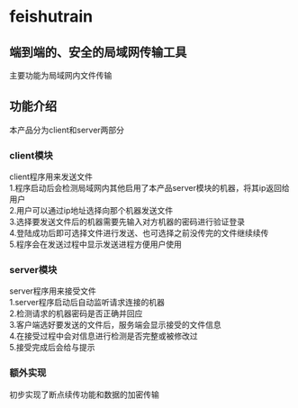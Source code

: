 # feishutrain
## 端到端的、安全的局域网传输工具
主要功能为局域网内文件传输  
## 功能介绍
本产品分为client和server两部分  
### client模块
client程序用来发送文件  
1.程序启动后会检测局域网内其他启用了本产品server模块的机器，将其ip返回给用户  
2.用户可以通过ip地址选择向那个机器发送文件  
3.选择要发送文件后的机器需要先输入对方机器的密码进行验证登录  
4.登陆成功后即可选择文件进行发送、也可选择之前没传完的文件继续续传  
5.程序会在发送过程中显示发送进程方便用户使用  
### server模块
server程序用来接受文件  
1.server程序启动后自动监听请求连接的机器  
2.检测请求的机器密码是否正确并回应  
3.客户端选好要发送的文件后，服务端会显示接受的文件信息  
4.在接受过程中会对信息进行检测是否完整或被修改过  
5.接受完成后会给与提示  
### 额外实现
初步实现了断点续传功能和数据的加密传输